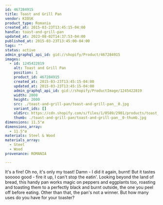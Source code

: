 ```yaml
---
id: 467284915
title: Toast and Grill Pan
vendor: KIOSK
product_type: Romania
created_at: 2015-03-23T13:45:15-04:00
handle: toast-and-grill-pan
updated_at: 2023-08-02T14:37:53-04:00
published_at: 2015-03-23T13:45:00-04:00
tags: ""
status: active
admin_graphql_api_id: gid://shopify/Product/467284915
images:
  - id: 1245422819
    alt: Toast and Grill Pan
    position: 1
    product_id: 467284915
    created_at: 2015-03-23T13:45:15-04:00
    updated_at: 2015-03-23T13:45:15-04:00
    admin_graphql_api_id: gid://shopify/ProductImage/1245422819
    width: 2000
    height: 2000
    src: ./toast-and-grill-pan/toast-and-grill-pan__0.jpg
    variant_ids: []
    oldSrc: https://cdn.shopify.com/s/files/1/0589/2901/products/toast_and_grill_pan.jpeg?v=1427132715
    thumb: ./toast-and-grill-pan/toast-and-grill-pan__0-thumb.jpg
dimensions: 11.5"ø
dimensions_array:
  - 11.5"ø
materials: Steel & Wood
materials_array:
  - Steel
  - Wood
provenance: ROMANIA

---
```


It's a fire! Oh no, it's only my toast! Damn - I did it again, burnt! But it tastes sooooo good \- fire it up, I can't stop the eatin'. Looking beyond the land of bread, this handy pan works magic on peppers and eggplants too, roasting and toasting them to a perfectly black and burnt outside, the one you peel off before eating. Other than that, the pan's not a winner. But how many uses do you have for your toaster?